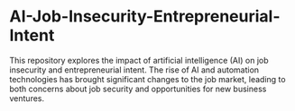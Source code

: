 # AI-Job-Insecurity-Entrepreneurial-Intent
This repository explores the impact of artificial intelligence (AI) on job insecurity and entrepreneurial intent. The rise of AI and automation technologies has brought significant changes to the job market, leading to both concerns about job security and opportunities for new business ventures.
